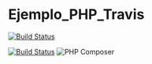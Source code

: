 # Ejemplo_PHP_Travis
[![Build Status](https://travis-ci.org/juanaves/Ejemplo_PHP_Travis.svg?branch=master)](https://travis-ci.org/juanaves/Ejemplo_PHP_Travis)

[![Build Status](https://dev.azure.com/juanaves/Mi%20Primer%20Proyecto%20Azure/_apis/build/status/juanaves.Ejemplo_PHP_Travis?branchName=master)](https://dev.azure.com/juanaves/Mi%20Primer%20Proyecto%20Azure/_build/latest?definitionId=2&branchName=master)
![PHP Composer](https://github.com/juanaves/Ejemplo_PHP_Travis/workflows/PHP%20Composer/badge.svg)
